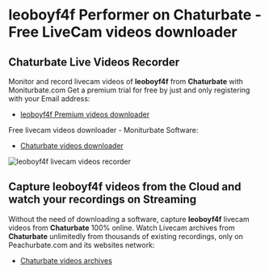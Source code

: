 # leoboyf4f Performer on Chaturbate - Free LiveCam videos downloader

## Chaturbate Live Videos Recorder

Monitor and record livecam videos of **leoboyf4f** from **Chaturbate** with Moniturbate.com
Get a premium trial for free by just and only registering with your Email address:
* [leoboyf4f Premium videos downloader](https://moniturbate.com/request-demo-licence-key.html)

Free livecam videos downloader - Moniturbate Software:
* [Chaturbate videos downloader](https://moniturbate.com/moniturbate-download-software.html)

![leoboyf4f livecam videos recorder](https://peachurnet.com/templates/moniturbate-software.png)


## Capture leoboyf4f videos from the Cloud and watch your recordings on Streaming

Without the need of downloading a software, capture **leoboyf4f** livecam videos from **Chaturbate** 100% online.
Watch Livecam archives from **Chaturbate** unlimitedly from thousands of existing recordings, only on Peachurbate.com and its websites network:
* [Chaturbate videos archives](https://peachurnet.com/)